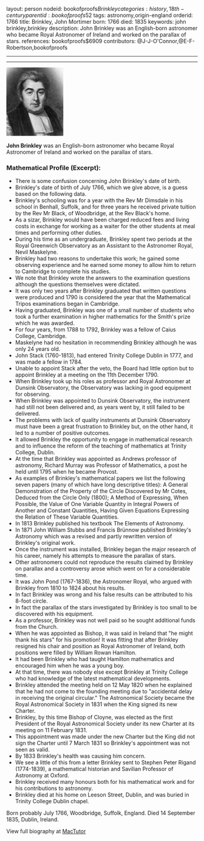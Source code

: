 layout: person
nodeid: bookofproofs$Brinkley
categories: history,18th-century
parentid: bookofproofs$52
tags: astronomy,origin-england
orderid: 1766
title: Brinkley, John Mortimer
born: 1766
died: 1835
keywords: john brinkley,brinkley
description: John Brinkley was an English-born astronomer who became Royal Astronomer of Ireland and worked on the parallax of stars.
references: bookofproofs$6909
contributors: @J-J-O'Connor,@E-F-Robertson,bookofproofs

---



---

![Brinkley.jpg](https://github.com/bookofproofs/bookofproofs.github.io/blob/main/_sources/_assets/images/portraits/Brinkley.jpg?raw=true)

**John Brinkley** was an English-born astronomer who became Royal Astronomer of Ireland and worked on the parallax of stars.

### Mathematical Profile (Excerpt):
* There is some confusion concerning John Brinkley's date of birth.
* Brinkley's date of birth of July 1766, which we give above, is a guess based on the following data.
* Brinkley's schooling was for a year with the Rev Mr Dimsdale in his school in Benhall, Suffolk, and for three years he received private tuition by the Rev Mr Black, of Woodbridge, at the Rev Black's home.
* As a sizar, Brinkley would have been charged reduced fees and living costs in exchange for working as a waiter for the other students at meal times and performing other duties.
* During his time as an undergraduate, Brinkley spent two periods at the Royal Greenwich Observatory as an Assistant to the Astronomer Royal, Nevil Maskelyne.
* Brinkley had two reasons to undertake this work; he gained some observing experience and he earned some money to allow him to return to Cambridge to complete his studies.
* We note that Brinkley wrote the answers to the examination questions although the questions themselves were dictated.
* It was only two years after Brinkley graduated that written questions were produced and 1790 is considered the year that the Mathematical Tripos examinations began in Cambridge.
* Having graduated, Brinkley was one of a small number of students who took a further examination in higher mathematics for the Smith's prize which he was awarded.
* For four years, from 1788 to 1792, Brinkley was a fellow of Caius College, Cambridge.
* Maskelyne had no hesitation in recommending Brinkley although he was only 24 years old.
* John Stack (1760-1813), had entered Trinity College Dublin in 1777, and was made a fellow in 1784.
* Unable to appoint Stack after the veto, the Board had little option but to appoint Brinkley at a meeting on the 11th  December 1790.
* When Brinkley took up his roles as professor and Royal Astronomer at Dunsink Observatory, the Observatory was lacking in good equipment for observing.
* When Brinkley was appointed to Dunsink Observatory, the instrument had still not been delivered and, as years went by, it still failed to be delivered.
* The problems with lack of quality instruments at Dunsink Observatory must have been a great frustration to Brinkley but, on the other hand, it led to a number of positive outcomes.
* It allowed Brinkley the opportunity to engage in mathematical research and to influence the reform of the teaching of mathematics at Trinity College, Dublin.
* At the time that Brinkley was appointed as Andrews professor of astronomy, Richard Murray was Professor of Mathematics, a post he held until 1795 when he became Provost.
* As examples of Brinkley's mathematical papers we list the following seven papers (many of which have long descriptive titles): A General Demonstration of the Property of the Circle Discovered by Mr Cotes, Deduced from the Circle Only (1800); A Method of Expressing, When Possible, the Value of One Variable Quantity in Integral Powers of Another and Constant Quantities, Having Given Equations Expressing the Relation of These Variable Quantities.
* In 1813 Brinkley published his textbook The Elements of Astronomy.
* In 1871 John William Stubbs and Francis Brünnow published Brinkley's Astronomy which was a revised and partly rewritten version of Brinkley's original work.
* Once the instrument was installed, Brinkley began the major research of his career, namely his attempts to measure the parallax of stars.
* Other astronomers could not reproduce the results claimed by Brinkley on parallax and a controversy arose which went on for a considerable time.
* It was John Pond (1767-1836), the Astronomer Royal, who argued with Brinkley from 1810 to 1824 about his results.
* In fact Brinkley was wrong and his false results can be attributed to his 8-foot circle.
* In fact the parallax of the stars investigated by Brinkley is too small to be discovered with his equipment.
* As a professor, Brinkley was not well paid so he sought additional funds from the Church.
* When he was appointed as Bishop, it was said in Ireland that "he might thank his stars" for his promotion! It was fitting that after Brinkley resigned his chair and position as Royal Astronomer of Ireland, both positions were filled by William Rowan Hamilton.
* It had been Brinkley who had taught Hamilton mathematics and encouraged him when he was a young boy.
* At that time, there was nobody else except Brinkley at Trinity College who had knowledge of the latest mathematical developments.
* Brinkley attended the meeting held on 12 May 1820 when he explained that he had not come to the founding meeting due to "accidental delay in receiving the original circular." The Astronomical Society became the Royal Astronomical Society in 1831 when the King signed its new Charter.
* Brinkley, by this time Bishop of Cloyne, was elected as the first President of the Royal Astronomical Society under its new Charter at its meeting on 11 February 1831.
* This appointment was made under the new Charter but the King did not sign the Charter until 7 March 1831 so Brinkley's appointment was not seen as valid.
* By 1833 Brinkley's health was causing him concern.
* We see a little of this from a letter Brinkley sent to Stephen Peter Rigand (1774-1839), a mathematical historian and Savilian Professor of Astronomy at Oxford.
* Brinkley received many honours both for his mathematical work and for his contributions to astronomy.
* Brinkley died at his home on Leeson Street, Dublin, and was buried in Trinity College Dublin chapel.

Born probably July 1766, Woodbridge, Suffolk, England. Died 14 September 1835, Dublin, Ireland.

View full biography at [MacTutor](https://mathshistory.st-andrews.ac.uk/Biographies/Brinkley/)
